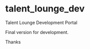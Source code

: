 talent_lounge_dev
=================

Talent Lounge Development Portal

Final version for development.

Thanks
